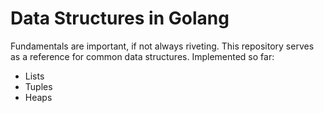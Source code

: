 # Data Structures in Golang
Fundamentals are important, if not always riveting.  This repository serves as a reference for common data structures.
Implemented so far:
- Lists
- Tuples
- Heaps
